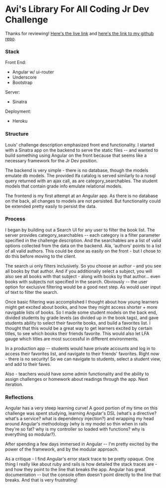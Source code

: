 # Avi's Library For All Coding Jr Dev Challenge

Thanks for reviewing! 
[Here's the live link](https://lfa-challenge-app.herokuapp.com) and [here's the link to my github repo](https://github.com/avifoxi/lfa_challenge).

### Stack

Front End: 
- Angular w/ ui-router
- Underscore
- Bootstrap

Server: 
- Sinatra 

Deployment:
- Heroku

### Structure  

Louis' challenge description emphasized front end functionality.
I started with a Sinatra app on the backend to serve the static files -- and wanted to build something using Angular on the front because that seems like a necessary framework for the Jr Dev position. 

The backend is very simple - there is no database, though the models emulate db models. The provided lfa catalog is served similarly to a nosql query returned with an ajax call, as are category_searchables. The student models that contain grade info emulate relational models. 

The frontend is my first attempt at an Angular app. 
As there is no database on the back, all changes to models are not persisted. But functionality could be extended pretty easily to persist the data. 

### Process

I began by building out a Search UI for any user to filter the book list. 
The server provides category_searchables -- each category is a filter parameter specified in the challenge description. And the searchables are a list of valid options collected from the data on the backend. Ala, 'authors' points to a list of all valid authors. This could be done as easily on the front - but I chose to do this before moving to the client. 

The search ui only filters inclusively.
So you choose an author - and you see all books by that author.
And if you additionally select a subject, you will also see all books with that subject - along with books by that author... even books with subjects not specified in the search.
Obviously -- the user option for exclusive filtering would be a good next step.
As would user input of text to filter the search. 

Once basic filtering was accomplished I thought about how young learners might get excited about books, and how they might access shorter + more navigable lists of books. So I made some student models on the back end, divided students by grade levels (as divided up in the book tags), and gave students ability to select their favorite books, and build a favorites list. I thought that this would be a great way to get learners excited by certain titles, to see which books their friends favorite. This would also let LFA gauge which titles are most successful in different environments. 

In a production app -- students would have private accounts and log in to access their favorites list, and navigate to their friends' favorites. Right now - there is no security! So we can navigate to students, select a student view, and add to their faves. 

Also - teachers would have some admin functionality and the ability to assign challenges or homework about readings through the app. Next iteration.

### Reflections

Angular has a very steep learning curve!
A good portion of my time on this challenge was spent studying, learning Angular's DSL (what's a directive? what's a service? what is dependency injection?) and wrapping my head around Angular's methodology (why is my model so thin when in rails they're so fat? why is my controller so loaded with functions? why is everything so modular?).

After spending a few days immersed in Angular -- I'm pretty excited by the power of the framework, and by the modular approach. 

As a critique - I find Angular's error stack trace to be pretty opaque. 
One thing I really like about ruby and rails is how detailed the stack traces are - and how they point to the line that breaks the app. 
Angular has great documentation -- but the console often doesn't point directly to the line that breaks. And that is very frustrating!


















